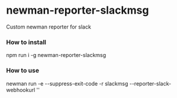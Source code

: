 # newman-reporter-slackmsg

Custom newman reporter for slack

### How to install 
 npm run i -g newman-reporter-slackmsg

### How to use
 newman run <collectionFile> -e <environmentFile> --suppress-exit-code -r slackmsg --reporter-slack-webhookurl '<webhookurl>'
